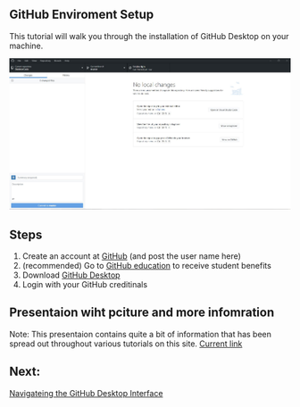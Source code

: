 ## GitHub Enviroment Setup
This tutorial will walk you through the installation of GitHub Desktop on your machine.

![GitHub Desktop Screenshot](GitHub_Desktop_Screenshot.JPG)

## Steps
1. Create an account at [GitHub](github.com/join) (and post the user name here)
2. (recommended) Go to [GitHub education](education.github.com/) to receive student benefits
3. Download [GitHub Desktop](desktop.github.com)
4. Login with your GitHub creditinals


## Presentaion wiht pciture and more infomration
Note: This presentaion contains quite a bit of information that has been spread out throughout various tutorials on this site.
[Current link](https://docs.google.com/presentation/d/e/2PACX-1vRZlrW9X5Tn2a9EdpZ2iVTtD4TPZJUqQlTI4D0ThXZwhgwMI8DkeJMmreyRZ4Eh2ZlNa5eA1I8kLV7d/pub?start=false&loop=false&delayms=3000)

## Next:

[Navigateing the GitHub Desktop Interface]()
